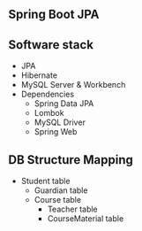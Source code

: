 ## **Spring Boot JPA**

## **Software stack**
* JPA
* Hibernate
* MySQL Server & Workbench
* Dependencies
    - Spring Data JPA
    - Lombok
    - MySQL Driver
    - Spring Web
    
## **DB Structure Mapping**
* Student table
    - Guardian table
    - Course table
        - Teacher table
        - CourseMaterial table